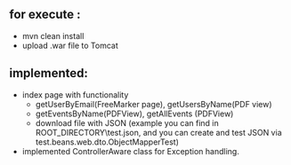 ## for execute :
- mvn clean install
- upload .war file to Tomcat
## implemented:
- index page with functionality
    - getUserByEmail(FreeMarker page), getUsersByName(PDF view)
    - getEventsByName(PDFView), getAllEvents (PDFView)
    - download file with JSON (example you can find in ROOT_DIRECTORY\test.json, and you can create and test JSON via test.beans.web.dto.ObjectMapperTest)
- implemented ControllerAware class for Exception handling.

